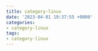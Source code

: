 ```yaml
---
title: category-linux
date: '2023-04-01 19:37:55 +0000'
categories:
- category-linux
tags:
- category-linux
---
```




